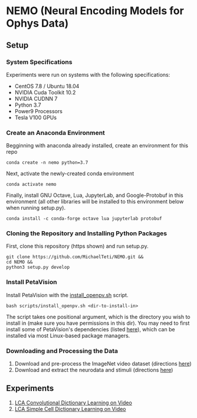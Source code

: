 # NEMO (Neural Encoding Models for Ophys Data)
## Setup
### System Specifications
Experiments were run on systems with the following specifications:
* CentOS 7.8 / Ubuntu 18.04
* NVIDIA Cuda Toolkit 10.2
* NVIDIA CUDNN 7
* Python 3.7
* Power9 Processors
* Tesla V100 GPUs

### Create an Anaconda Environment
Begginning with anaconda already installed, create an environment for this repo 
```
conda create -n nemo python=3.7
```
Next, activate the newly-created conda environment
```
conda activate nemo
```
Finally, install GNU Octave, Lua, JupyterLab, and Google-Protobuf in this environment (all other libraries will be installed 
to this environment below when running setup.py).
```
conda install -c conda-forge octave lua jupyterlab protobuf
```

### Cloning the Repository and Installing Python Packages
First, clone this repository (https shown) and run setup.py.
```
git clone https://github.com/MichaelTeti/NEMO.git &&
cd NEMO &&
python3 setup.py develop
```

### Install PetaVision
Install PetaVision with the [install_openpv.sh](https://github.com/MichaelTeti/NEMO/blob/main/scripts/install_openpv.sh) script. 
```
bash scripts/install_openpv.sh <dir-to-install-in>
```
The script takes one positional argument, which is the directory you wish to install in (make sure you have permissions in this dir). You may need to first install some of PetaVision's dependencies (listed [here](https://github.com/PetaVision/OpenPV)), which can be installed via most Linux-based package managers.

### Downloading and Processing the Data
1. Download and pre-process the ImageNet video dataset (directions [here](https://github.com/MichaelTeti/NEMO/tree/main/scripts/image_scripts))
2. Download and extract the neurodata and stimuli (directions [here](https://github.com/MichaelTeti/NEMO/tree/main/scripts/allensdk_scripts))  
  
## Experiments
  1. [LCA Convolutional Dictionary Learning on Video](https://github.com/MichaelTeti/NEMO/tree/main/experiments/lca_dictionary_learning_shared)
  2. [LCA Simple Cell Dictionary Learning on Video](https://github.com/MichaelTeti/NEMO/tree/main/experiments/lca_dictionary_learning_nonshared)
